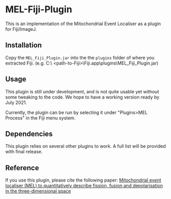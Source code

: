 # MEL-Fiji-Plugin
This is an implementation of the Mitochondrial Event Localiser as a plugin for Fiji/ImageJ.

## Installation
Copy the `MEL_Fiji_Plugin.jar` into the the `plugins` folder of where you extracted Fiji. (e.g. C:\ &lt;path-to-Fiji&gt;\Fiji.app\plugins\MEL_Fiji_Plugin.jar)

## Usage
This plugin is still under development, and is not quite usable yet without some tweaking to the code. We hope to have a working version ready by July 2021.

Currently, the plugin can be run by selecting it under "Plugins>MEL Process" in the Fiji menu system.

## Dependencies
This plugin relies on several other plugins to work. A full list will be provided with final release.

## Reference
If you use this plugin, please cite the following paper:
[Mitochondrial event localiser (MEL) to quantitatively describe fission, fusion and depolarisation in the three-dimensional space](https://journals.plos.org/plosone/article?id=10.1371/journal.pone.0229634)

